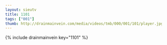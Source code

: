 ```yaml
--- 
layout: sieutv
title: 1101
tags: ["001"]
thumb: http://drainmainvein.com/media/videos/tmb/000/001/101/player.jpg
---
```

{% include drainmainvein key="1101" %} 
